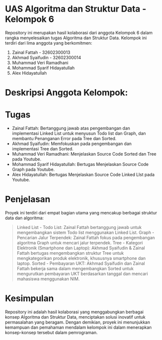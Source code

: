 # UAS Algoritma dan Struktur Data - Kelompok 6

Repository ini merupakan hasil kolaborasi dari anggota Kelompok 6 dalam rangka menyelesaikan tugas Algoritma dan Struktur Data. Kelompok ini terdiri dari lima anggota yang berkomitmen: 
1. Zainal Fattah - 32602300013
2. Akhmad Syaifudin - 32602300014
3. Muhammad Veri Ramadhani
4. Mohammad Syarif Hidayatullah
5. Alex Hidayatullah
  
# Deskripsi Anggota Kelompok:

# Tugas
- Zainal Fattah: Bertanggung jawab atas pengembangan dan implementasi Linked List untuk menyusun Todo list dan Graph, dan membantu Penanganan Error pada Tree dan Sorted.
- Akhmad Syaifudin: Memfokuskan pada pengembangan dan implementasi Tree dan Sorted.
- Muhammad Veri Ramadhani: Menjelaskan Source Code Sorted dan Tree pada Youtube.
- Mohammad Syarif Hidayatullah: Bertugas Menjelaskan Source Code Graph pada Youtube.
- Alex Hidayatullah: Bertugas Menjelaskan Source Code Linked LIst pada Youtube.

# Penjelasan
Proyek ini terdiri dari empat bagian utama yang mencakup berbagai struktur data dan algoritma:

> Linked List - Todo List: Zainal Fattah bertanggung jawab untuk mengembangkan sistem Todo list menggunakan Linked List.
> Graph - Pencarian Jalur Terpendek: Zainal Fattah fokus pada pengembangan algoritma Graph untuk mencari jalur terpendek.
> Tree - Kategori Elektronik (Smartphone dan Laptop): Akhmad Syaifudin & Zainal Fattah bertugas mengembangkan struktur Tree untuk mengkategorikan produk elektronik, khususnya smartphone dan laptop.
> Sorted - Pembayaran UKT: Akhmad Syaifudin dan Zainal Fattah bekerja sama dalam mengembangkan Sorted untuk mengurutkan pembayaran UKT berdasarkan tanggal dan mencari mahasiswa menggunakan NIM.

# Kesimpulan
Repository ini adalah hasil kolaborasi yang menggabungkan berbagai konsep Algoritma dan Struktur Data, menciptakan solusi inovatif untuk permasalahan yang beragam. Dengan demikian, proyek ini menunjukkan kemampuan dan pemahaman mendalam kelompok ini dalam menerapkan konsep-konsep tersebut dalam pemrograman.
